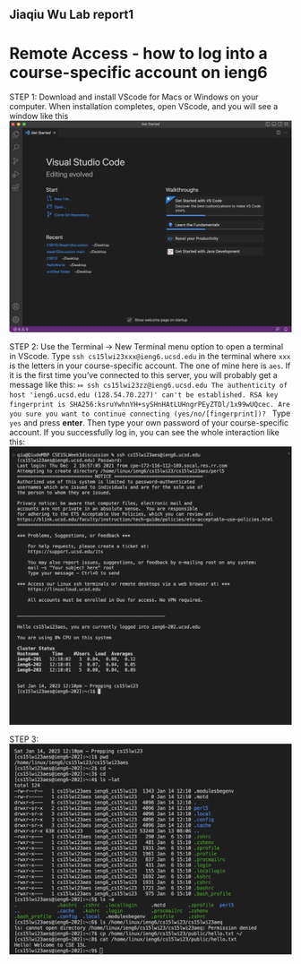 ## Jiaqiu Wu Lab report1
# Remote Access - how to log into a course-specific account on ieng6
STEP 1:
Download and install VScode for Macs or Windows on your computer. 
When installation completes, open VScode, and you will see a window like this
![image](Figure1.png)

STEP 2:
Use the Terminal → New Terminal menu option to open a terminal in VScode. 
Type `ssh cs15lwi23xxx@ieng6.ucsd.edu` in the terminal where `xxx` is the letters in your course-specific account. The one of mine here is `aes`.
If it is the first time you’ve connected to this server, you will probably get a message like this:
`⤇ ssh cs15lwi23zz@ieng6.ucsd.edu
The authenticity of host 'ieng6.ucsd.edu (128.54.70.227)' can't be established.
RSA key fingerprint is SHA256:ksruYwhnYH+sySHnHAtLUHngrPEyZTDl/1x99wUQcec.
Are you sure you want to continue connecting (yes/no/[fingerprint])? `
Type `yes` and press **enter**. Then type your own password of your course-specific account.
If you successfully log in, you can see the whole interaction like this:
![image](Figure4.png)

STEP 3:
![image](Figure5.png)


